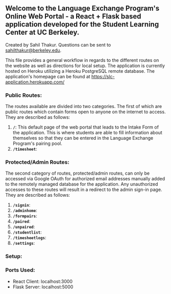 ## Welcome to the Language Exchange Program's Online Web Portal - a React + Flask based application developed for the Student Learning Center at UC Berkeley.
Created by Sahil Thakur. Questions can be sent to sahilthakur@berkeley.edu.

This file provides a general workflow in regards to the different routes on the website as well as directions for local setup. 
The application is currently hosted on Heroku utilizing a Heroku PostgreSQL remote database. The application's homepage can be found at https://slc-application.herokuapp.com/
### Public Routes:
The routes available are divided into two categories. The first of which are public routes which contain forms open to anyone on the internet to access. They are described as follows:

1.  **`/`**: This default page of the web portal that leads to the Intake Form of the application. This is where students are able to fill information about themselves so that they can be entered in the Language Exchange Program's pairing pool.  
2.   **`/timesheet`**:

### Protected/Admin Routes:
The second category of routes, protected/admin routes, can only be accessed via Google OAuth for authorized email addresses manually added to the remotely managed database for the application. Any unauthorized accesses to these routes will result in a redirect to the admin sign-in page. They are described as follows:  

1.  **`/signin`**: 
2.  **`/adminhome`**:
3.  **`/formpairs`**: 
4.  **`/paired`**:
5.  **`/unpaired`**:
6.  **`/studentlist`**:
7.  **`/timesheetlogs`**:
8.  **`/settings`**:

### Setup:

### Ports Used:
- React Client: localhost:3000
- Flask Server: localhost:5000
  
